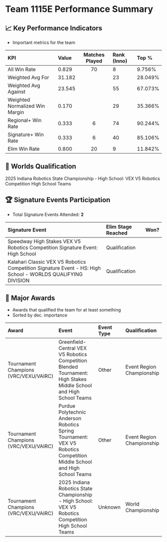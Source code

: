 # Team 1115E Performance Summary

## 📈 Key Performance Indicators
- Important metrics for the team

| KPI | Value | Matches Played | Rank (Inno) | Top % |
|:---|:-----|:--------------:|:----|:-----|
| All Win Rate | 0.829 | 70 | 8 | 9.756% |
| Weighted Avg For | 31.182 |  | 23 | 28.049% |
| Weighted Avg Against | 23.545 |  | 55 | 67.073% |
| Weighted Normalized Win Margin | 0.170 |  | 29 | 35.366% |
| Regional+ Win Rate | 0.333 | 6 | 74 | 90.244% |
| Signature+ Win Rate | 0.333 | 6 | 40 | 85.106% |
| Elim Win Rate | 0.800 | 20 | 9 | 11.842% |


## 🎯 Worlds Qualification
2025 Indiana Robotics State Championship - High School: VEX V5 Robotics Competition High School Teams

## 🏆 Signature Events Participation
- Total Signature Events Attended: **2**

| Signature Event | Elim Stage Reached | Won? |
|:----------------|:-------------------|:----|
| Speedway High Stakes VEX V5 Robotics Competition Signature Event: High School | Qualification |  |
| Kalahari Classic VEX V5 Robotics Competition Signature Event - HS: High School - WORLDS QUALIFYING DIVISION | Qualification |  |


## 🥇 Major Awards
- Awards that qualified the team for at least something
- Sorted by dec. importance

| Award | Event | Event Type | Qualification |
|:------|:------|:-----------|:--------------|
| Tournament Champions (VRC/VEXU/VAIRC) | Greenfield-Central VEX V5 Robotics Competition Blended Tournament: High Stakes Middle School and High School Teams | Other | Event Region Championship |
| Tournament Champions (VRC/VEXU/VAIRC) | Purdue Polytechnic Anderson Robotics Spring Tournament: VEX V5 Robotics Competition Middle School and High School Teams | Other | Event Region Championship |
| Tournament Champions (VRC/VEXU/VAIRC) | 2025 Indiana Robotics State Championship - High School: VEX V5 Robotics Competition High School Teams | Unknown | World Championship |

